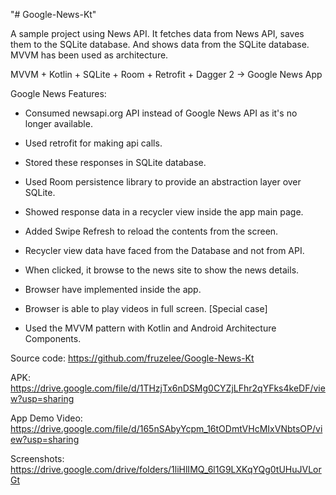 "# Google-News-Kt" 

A sample project using News API. It fetches data from News API, saves them to the SQLite database. And shows data from the SQLite database. MVVM has been used as architecture.


MVVM + Kotlin + SQLite + Room + Retrofit + Dagger 2 -> Google News App


Google News Features:

- Consumed newsapi.org API instead of Google News API as it's no longer available.

- Used retrofit for making api calls.

- Stored these responses in SQLite database.

- Used Room persistence library to provide an abstraction layer over SQLite.

- Showed response data in a recycler view inside the app main page.

- Added Swipe Refresh to reload the contents from the screen.

- Recycler view data have faced from the Database and not from API.

- When clicked, it browse to the news site to show the news details.

- Browser have implemented inside the app.

- Browser is able to play videos in full screen. [Special case]

- Used the MVVM pattern with Kotlin and Android Architecture Components.



Source code: https://github.com/fruzelee/Google-News-Kt

APK: https://drive.google.com/file/d/1THzjTx6nDSMg0CYZjLFhr2qYFks4keDF/view?usp=sharing

App Demo Video: https://drive.google.com/file/d/165nSAbyYcpm_16tODmtVHcMIxVNbtsOP/view?usp=sharing

Screenshots: https://drive.google.com/drive/folders/1liHlIMQ_6l1G9LXKqYQg0tUHuJVLorGt




